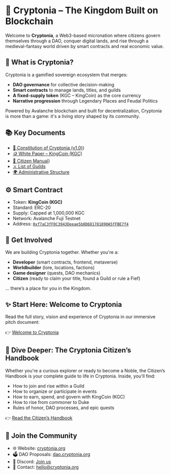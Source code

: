 # 👑 Cryptonia – The Kingdom Built on Blockchain

Welcome to **Cryptonia**, a Web3-based micronation where citizens govern themselves through a DAO, conquer digital lands, and rise through a medieval-fantasy world driven by smart contracts and real economic value.

## 🏰 What is Cryptonia?

Cryptonia is a gamified sovereign ecosystem that merges:
- **DAO governance** for collective decision-making
- **Smart contracts** to manage lands, titles, and guilds
- **A fixed-supply token** (KGC – KingCoin) as the core currency
- **Narrative progression** through Legendary Places and Feudal Politics

Powered by Avalanche blockchain and built for decentralization, Cryptonia is more than a game: it's a living story shaped by its community.

## 📚 Key Documents

- [📖 Constitution of Cryptonia (v1.0)](https://github.com/cesaretti60/Cryptonia/blob/main/Constitution%20Of%20The%20Kingdom%20of%20Cryptonia%201.0.pdf))
- [🪙 White Paper – KingCoin (KGC)](link)
- [📘 Citizen Manual](https://github.com/cesaretti60/Cryptonia/blob/main/Cryptonia%20Citizen's%20Handbook.pdf))
- [⚔️ List of Guilds](link)
- [🌍 Administrative Structure](link)

## ⚙️ Smart Contract

- Token: **KingCoin (KGC)**
- Standard: ERC-20
- Supply: Capped at 1,000,000 KGC
- Network: Avalanche Fuji Testnet  
- Address: [`0xf7aC3fF0C3943Deeae5b8D6D1781890A5fFBE7f4`](https://testnet.snowtrace.io/address/0xf7aC3fF0C3943Deeae5b8D6D1781890A5fFBE7f4)

## 🚀 Get Involved

We are building Cryptonia together. Whether you're a:
- **Developer** (smart contracts, frontend, metaverse)
- **Worldbuilder** (lore, locations, factions)
- **Game designer** (quests, DAO mechanics)
- **Citizen** (ready to claim your title, found a Guild or rule a Fief)

… there’s a place for you in the Kingdom.

## ✨ Start Here: Welcome to Cryptonia

Read the full story, vision and experience of Cryptonia in our immersive pitch document:

👉 [Welcome to Cryptonia](https://github.com/cesaretti60/Cryptonia/blob/main/Pitch%20-%20Welcome%20to%20Cryptonia.pdf)

## 📘 Dive Deeper: The Cryptonia Citizen’s Handbook

Whether you're a curious explorer or ready to become a Noble, the Citizen’s Handbook is your complete guide to life in Cryptonia.
Inside, you'll find:
- How to join and rise within a Guild
- How to organize or participate in events
- How to earn, spend, and govern with KingCoin (KGC)
- How to rise from commoner to Duke
- Rules of honor, DAO processes, and epic quests

👉 [Read the Citizen’s Handbook](https://github.com/cesaretti60/Cryptonia/blob/main/Cryptonia%20Citizen's%20Handbook.pdf)

## 🤝 Join the Community

- 🌐 Website: [cryptonia.org](https://cryptonia.org/EN/)
- 🗳 DAO Proposals: [dao.cryptonia.org](https://dao.cryptonia.org)
- 📣 Discord: [Join us](https://discord.gg/cryptonia)
- 📧 Contact: hello@cryptonia.org
